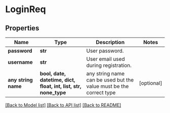 # LoginReq


## Properties
Name | Type | Description | Notes
------------ | ------------- | ------------- | -------------
**password** | **str** | User password. | 
**username** | **str** | User email used during registration. | 
**any string name** | **bool, date, datetime, dict, float, int, list, str, none_type** | any string name can be used but the value must be the correct type | [optional]

[[Back to Model list]](../README.md#documentation-for-models) [[Back to API list]](../README.md#documentation-for-api-endpoints) [[Back to README]](../README.md)


